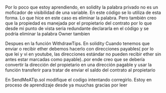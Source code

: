 Por lo poco que estoy aprendiendo, en solidity la palabra privado no es un moficador de visibilidad de una variable. En este código se lo utiliza de esta forma. Lo que hice en este caso es eliminar la palabra. Pero también creo que  la propiedad es manejada por el propietario del contrato por lo que desde mi punto de vista seria redundante declararla en el código y se podría eliminar la palabra Owner tambien

Despues en la función WithdrawTips. En solidity Cuando tenemos que enviar o recibir  ether debemos hacerlo con direcciones payables( por lo que lei y vi en youtube, las direcciones estándar no pueden recibir ether sin antes estar marcadas como payable)..por ende creo que se debería convertir la  dirección del propietario en una dirección pagable y usar la función transferir para tratar de enviar el saldo del contrato al propietario

En SendMeATip.sol modifique el codigo intentando corregirlo. Estoy en proceso de aprendizaje desde ya muuchas gracias por leer

